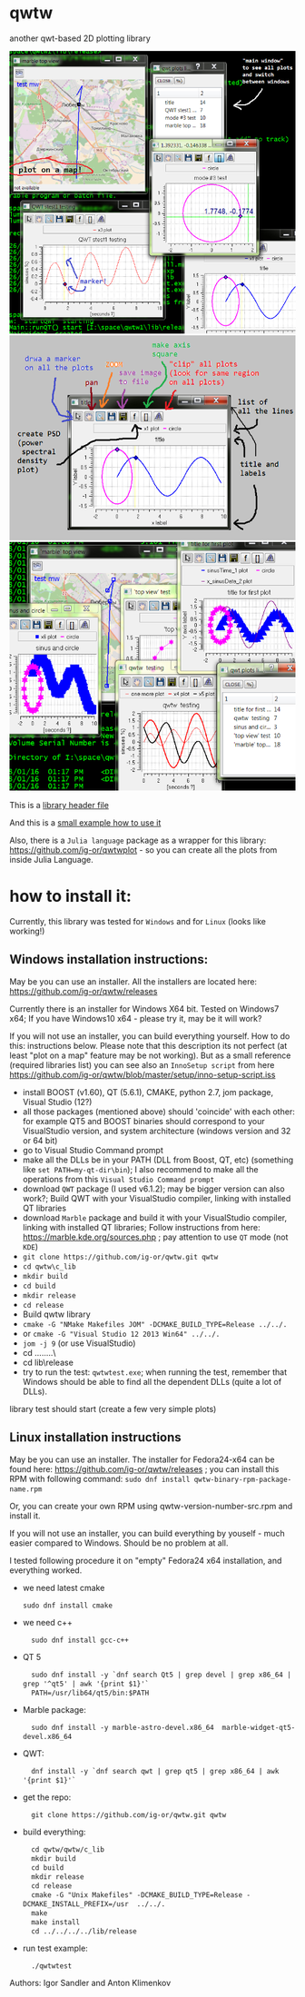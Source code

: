 # qwtw
another qwt-based 2D plotting library

![](readme/p1.png "plot examples")
![](readme/p2.png "plot description")
![](readme/p3.png "plot examples #2")

This is a [library header file](https://github.com/ig-or/qwtw/blob/master/qwtw/c_lib/qwtw_c.h)

And this is a [small example how to use it](https://github.com/ig-or/qwtw/blob/master/qwtw/c_lib/qwtwtest.cpp)

Also, there is a `Julia language` package as a wrapper for this library: https://github.com/ig-or/qwtwplot - so you can create all the plots from inside Julia Language.

how to install it:
==========================
Currently, this library was tested for `Windows` and for `Linux` (looks like working!)

## Windows installation instructions:

May be you can use an installer. All the installers are located here:
		https://github.com/ig-or/qwtw/releases

Currently there is an installer for Windows X64 bit. Tested on Windows7 x64; If you have Windows10 x64 - please try it, may be it will work?

If you will not use an installer, you can build everything yourself.  How to do this: instructions below. Please note that this description its not perfect (at least "plot on a map" feature may be not working). But as a small reference (required libraries list) you can see also an `InnoSetup script` from here https://github.com/ig-or/qwtw/blob/master/setup/inno-setup-script.iss


* install BOOST (v1.60), QT (5.6.1), CMAKE, python 2.7, jom package, Visual Studio (12?)
* all those packages (mentioned above) should 'coincide' with each other: for example
  QT5 and BOOST binaries should correspond to your VisualStudio version, and system architecture (windows version and 32 or 64 bit)
* go to Visual Studio Command prompt
* make all the DLLs be in your PATH (DLL from Boost, QT, etc) (something like `set PATH=my-qt-dir\bin`); I also recommend to make all the operations from this `Visual Studio Command prompt`
* download `QWT` package (I used v6.1.2); may be bigger version can also work?; Build QWT with your VisualStudio compiler, linking with installed QT libraries
* download `Marble` package  and build it with your VisualStudio compiler, linking with installed QT libraries; Follow instructions from here: https://marble.kde.org/sources.php ; pay attention to use `QT` mode (not `KDE`)
* `git clone https://github.com/ig-or/qwtw.git qwtw`
* `cd qwtw\c_lib`
* `mkdir build`
* `cd build`
* `mkdir release`
* `cd release`
* Build qwtw library
 * `cmake -G "NMake Makefiles JOM" -DCMAKE_BUILD_TYPE=Release ../../.`
 * or `cmake -G "Visual Studio 12 2013 Win64" ../../.`
* `jom -j 9` (or use VisualStudio)
* cd ..\..\..\..\
* cd lib\release
* try to run the test: `qwtwtest.exe`; when running the test, remember that Windows should be able to find all the dependent DLLs (quite a lot of DLLs).

library test should start (create a few very simple plots)


## Linux installation instructions
May be you can use an installer. The installer for Fedora24-x64 can be found here: 	https://github.com/ig-or/qwtw/releases ; you can install this RPM with following command: `sudo dnf install qwtw-binary-rpm-package-name.rpm`

Or, you can create your own RPM using qwtw-version-number-src.rpm and install it.

If you will not use an installer, you  can build everything by youself - much easier compared to Windows. Should be no problem at all.

I tested following procedure it on "empty" Fedora24 x64 installation, and everything worked.

*  we need latest cmake

       sudo dnf install cmake
* we need c++

        sudo dnf install gcc-c++
* QT 5

        sudo dnf install -y `dnf search Qt5 | grep devel | grep x86_64 | grep '^qt5' | awk '{print $1}'`
        PATH=/usr/lib64/qt5/bin:$PATH
* Marble package:

        sudo dnf install -y marble-astro-devel.x86_64  marble-widget-qt5-devel.x86_64
* QWT:

        dnf install -y `dnf search qwt | grep qt5 | grep x86_64 | awk '{print $1}'`
* get the repo:

        git clone https://github.com/ig-or/qwtw.git qwtw
* build everything:

        cd qwtw/qwtw/c_lib
        mkdir build
        cd build
        mkdir release
        cd release
        cmake -G "Unix Makefiles" -DCMAKE_BUILD_TYPE=Release -DCMAKE_INSTALL_PREFIX=/usr  ../../.
        make
		make install
        cd ../../../../lib/release
* run test example:

        ./qwtwtest





Authors: Igor Sandler and Anton Klimenkov

